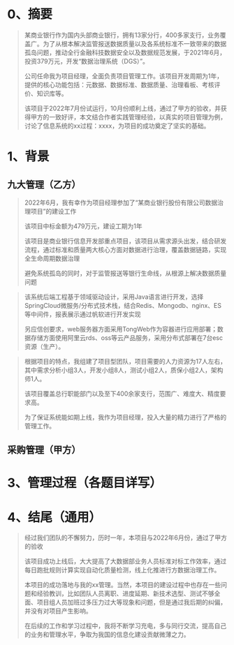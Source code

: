 # 0、摘要

> ​		某商业银行作为国内头部商业银行，拥有13家分行，400多家支行，业务覆盖广。为了从根本解决监管报送数据质量以及各系统标准不一致带来的数据孤岛问题，推动全行金融科技数据安全以及数据规范发展，于2021年6月，投资379万元，开发“数据治理系统（DGS）”。
>
> 公司任命我为项目经理，全面负责项目管理工作。该项目开发周期为1年，提供的核心功能包括：元数据、数据标准、数据质量、治理看板、考核评价、知识库等。
>
> 该项目于2022年7月份试运行，10月份顺利上线，通过了甲方的验收，并获得甲方的一致好评，本文结合作者实践管理经验，以真实的项目管理为例，讨论了信息系统的xx过程：xxxx，为项目的成功奠定了坚实的基础。

# 1、背景

## 九大管理（乙方）

> 2022年6月，我有幸作为项目经理参加了“某商业银行股份有限公司数据治理项目”的建设工作
>
> 该项目中标金额为479万元，建设工期为1年
>
> 该项目是商业银行信息开发部重点项目，该项目从需求源头出发，结合研发流程，通过标准和质量两大核心方面对数据进行治理，覆盖数据链路，实现全生命周期数据治理
>
> 避免系统孤岛的同时，对于监管报送等银行生命线，从根源上解决数据质量问题
>

> 该系统后端工程基于领域驱动设计，采用Java语言进行开发，选择SpringCloud微服务/分布式技术栈，结合Redis、Mongodb、nginx、ES等中间件，报表展示通过帆软进行开发实现
>
> 另应信创要求，web服务器方面采用TongWeb作为容器进行应用部署；数据存储方面使用阿里云rds、oss等云产品服务，采用分布式部署在7台esc资源（生产）。


> 根据项目的特点，我组建了项目型团队，项目需要的人力资源为17人左右，其中需求分析小组3人，开发小组8人，测试小组2人，质保小组2人，架构师1人。
>
> 该项目覆盖总行职能部门以及至下400余家支行，范围广、难度大、精度要求高。
>
> 为了保证系统能如期上线，我作为项目经理，投入大量的精力进行了严格的管理工作。

## 采购管理（甲方）






# 3、管理过程（各题目详写）


# 4、结尾（通用）
> ​	经过我们团队的不懈努力，历时一年，本项目与2022年6月份，通过了甲方的验收
>
> ​	该项目成功上线后，大大提高了大数据部业务人员标准对标工作效率，通过每日跑批规则计算实现自动化质量检测，线上化推进行方数据治理工作。
>
> ​	本项目的成功落地与我的xx管理。当然，本项目的建设过程中也存在一些问题和经验教训，比如团队人员离职、进度延期、新技术选型、测试不够全面、项目组人员加班过多压力过大等现象和问题，但是通过我后期的纠偏，并没有对项目产生影响。
>
> ​	在后续的工作和学习过程中，我将不断学习充电，多与同行交流，提高自己的业务和管理水平，争取为我国的信息化建设贡献微薄之力。